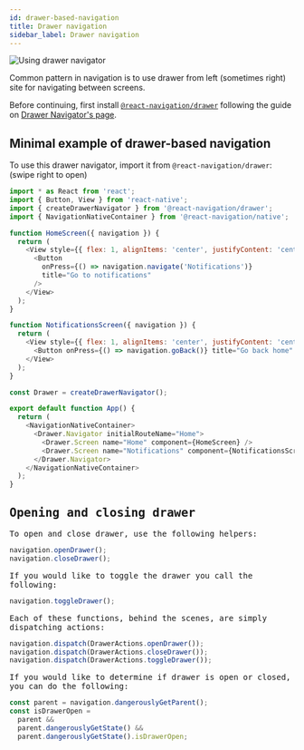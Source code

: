 ```yaml
---
id: drawer-based-navigation
title: Drawer navigation
sidebar_label: Drawer navigation
---
```


![Using drawer navigator](/docs/assets/navigators/drawer/drawer-demo.gif)

Common pattern in navigation is to use drawer from left (sometimes right) site for navigating between screens.

Before continuing, first install [`@react-navigation/drawer`](https://github.com/react-navigation/navigation-ex/tree/master/packages/drawer) following the guide on [Drawer Navigator's page](drawer-navigator.html).

## Minimal example of drawer-based navigation

To use this drawer navigator, import it from `@react-navigation/drawer`:  
(swipe right to open)

<samp id="drawer-based-navigation" />

```js
import * as React from 'react';
import { Button, View } from 'react-native';
import { createDrawerNavigator } from '@react-navigation/drawer';
import { NavigationNativeContainer } from '@react-navigation/native';

function HomeScreen({ navigation }) {
  return (
    <View style={{ flex: 1, alignItems: 'center', justifyContent: 'center' }}>
      <Button
        onPress={() => navigation.navigate('Notifications')}
        title="Go to notifications"
      />
    </View>
  );
}

function NotificationsScreen({ navigation }) {
  return (
    <View style={{ flex: 1, alignItems: 'center', justifyContent: 'center' }}>
      <Button onPress={() => navigation.goBack()} title="Go back home" />
    </View>
  );
}

const Drawer = createDrawerNavigator();

export default function App() {
  return (
    <NavigationNativeContainer>
      <Drawer.Navigator initialRouteName="Home">
        <Drawer.Screen name="Home" component={HomeScreen} />
        <Drawer.Screen name="Notifications" component={NotificationsScreen} />
      </Drawer.Navigator>
    </NavigationNativeContainer>
  );
}
```

## Opening and closing drawer

To open and close drawer, use the following helpers:

```js
navigation.openDrawer();
navigation.closeDrawer();
```

If you would like to toggle the drawer you call the following:

```js
navigation.toggleDrawer();
```

Each of these functions, behind the scenes, are simply dispatching actions:

```js
navigation.dispatch(DrawerActions.openDrawer());
navigation.dispatch(DrawerActions.closeDrawer());
navigation.dispatch(DrawerActions.toggleDrawer());
```

If you would like to determine if drawer is open or closed, you can do the following:

```js
const parent = navigation.dangerouslyGetParent();
const isDrawerOpen =
  parent &&
  parent.dangerouslyGetState() &&
  parent.dangerouslyGetState().isDrawerOpen;
```
